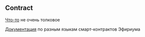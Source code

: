 ## Contract

[Что-то](https://kauri.io/#collections/Ethereum%20101/ethereum-101-part-5-the-smart-contract/) не очень толковое

[Документация](https://ethdocs.org/en/latest/contracts-and-transactions/contracts.html) по разным языкам смарт-контрактов Эфириума
